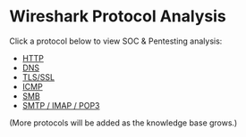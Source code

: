 # Wireshark Protocol Analysis

Click a protocol below to view SOC & Pentesting analysis:

- [HTTP](HTTP.md)
- [DNS](DNS.md)
- [TLS/SSL](TLS_SSL.md)
- [ICMP](ICMP.md)
- [SMB](SMB.md)
- [SMTP / IMAP / POP3](SMTP_IMAP_POP3.md)

(More protocols will be added as the knowledge base grows.)

